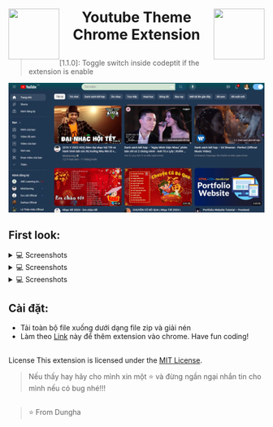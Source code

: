 <div align="center">

 <img align="left" src = "https://media2.giphy.com/media/QssGEmpkyEOhBCb7e1/giphy.gif?cid=ecf05e47a0n3gi1bfqntqmob8g9aid1oyj2wr3ds3mg700bl&rid=giphy.gif" width = 100px height=100px>
 <img align="right" src = "https://media2.giphy.com/media/QssGEmpkyEOhBCb7e1/giphy.gif?cid=ecf05e47a0n3gi1bfqntqmob8g9aid1oyj2wr3ds3mg700bl&rid=giphy.gif" width = 100px height=100px>
  <h1 align="center"> Youtube Theme Chrome Extension </h1>
 </div>
             
##

> [1.1.0]: Toggle switch inside codeptit if the extension is enable

![image](/images/giaodien1.png)


## First look:

<div>
  <details>
     <summary>💻 Screenshots </summary>
    <a href="https://www.youtube.com/watch?v=dQw4w9WgXcQ"><img src="https://user-images.githubusercontent.com/73097560/115834477-dbab4500-a447-11eb-908a-139a6edaec5c.gif"></a>
    <img src = "https://user-images.githubusercontent.com/87895460/227592223-0e861480-74f8-42bf-92a3-66ce1c692313.png" width = 100%>
    <a href="https://www.youtube.com/watch?v=dQw4w9WgXcQ"><img src="https://user-images.githubusercontent.com/73097560/115834477-dbab4500-a447-11eb-908a-139a6edaec5c.gif"></a>
    <img src = "https://user-images.githubusercontent.com/87895460/227591775-aca00b87-e177-4849-9035-df74df7b386a.png" width = 100%>
    <a href="https://www.youtube.com/watch?v=dQw4w9WgXcQ"><img src="https://user-images.githubusercontent.com/73097560/115834477-dbab4500-a447-11eb-908a-139a6edaec5c.gif"></a>
    
  </details>
  <details>
     <summary>💻 Screenshots </summary>
    <a href="https://www.youtube.com/watch?v=dQw4w9WgXcQ"><img src="https://user-images.githubusercontent.com/73097560/115834477-dbab4500-a447-11eb-908a-139a6edaec5c.gif"></a>
    <img src = "https://user-images.githubusercontent.com/87895460/227592001-82e88e5e-4450-4d31-8bed-95fc0adde8d4.png" width = 100%>
    <a href="https://www.youtube.com/watch?v=dQw4w9WgXcQ"><img src="https://user-images.githubusercontent.com/73097560/115834477-dbab4500-a447-11eb-908a-139a6edaec5c.gif"></a>
    <img src = "https://user-images.githubusercontent.com/87895460/227591520-9bd6d1a6-6a57-4f91-a3b6-3dfecd41c781.png" width = 100%>
    <a href="https://www.youtube.com/watch?v=dQw4w9WgXcQ"><img src="https://user-images.githubusercontent.com/73097560/115834477-dbab4500-a447-11eb-908a-139a6edaec5c.gif"></a>
    
  </details>
  <details>
     <summary>💻 Screenshots </summary>
    <a href="https://www.youtube.com/watch?v=dQw4w9WgXcQ"><img src="https://user-images.githubusercontent.com/73097560/115834477-dbab4500-a447-11eb-908a-139a6edaec5c.gif"></a>
    <img src = "https://user-images.githubusercontent.com/87895460/227591321-5cd4a85c-c6b3-4bb8-a0d7-ddb279999bfe.png" width = 100%>
    <a href="https://www.youtube.com/watch?v=dQw4w9WgXcQ"><img src="https://user-images.githubusercontent.com/73097560/115834477-dbab4500-a447-11eb-908a-139a6edaec5c.gif"></a>
    <img src = "https://user-images.githubusercontent.com/87895460/227590634-99804239-9f73-4a78-863b-24c327b19bb1.png" width = 100%>
    <a href="https://www.youtube.com/watch?v=dQw4w9WgXcQ"><img src="https://user-images.githubusercontent.com/73097560/115834477-dbab4500-a447-11eb-908a-139a6edaec5c.gif"></a>
    
    
  </details>
</div>


## Cài đặt:

* Tải toàn bộ file xuống dưới dạng file zip và giải nén
* Làm theo [Link](https://webkul.com/blog/how-to-install-the-unpacked-extension-in-chrome/) này để thêm extension vào chrome. Have fun coding!

 ##
 
License
This extension is licensed under the [MIT License](https://github.com/git/git-scm.com/blob/main/MIT-LICENSE.txt).
>Nếu thấy hay hãy cho mình xin một ⭐️ và đừng ngần ngại nhắn tin cho mình nếu có bug nhé!!!

##
> ⭐️ From Dungha
